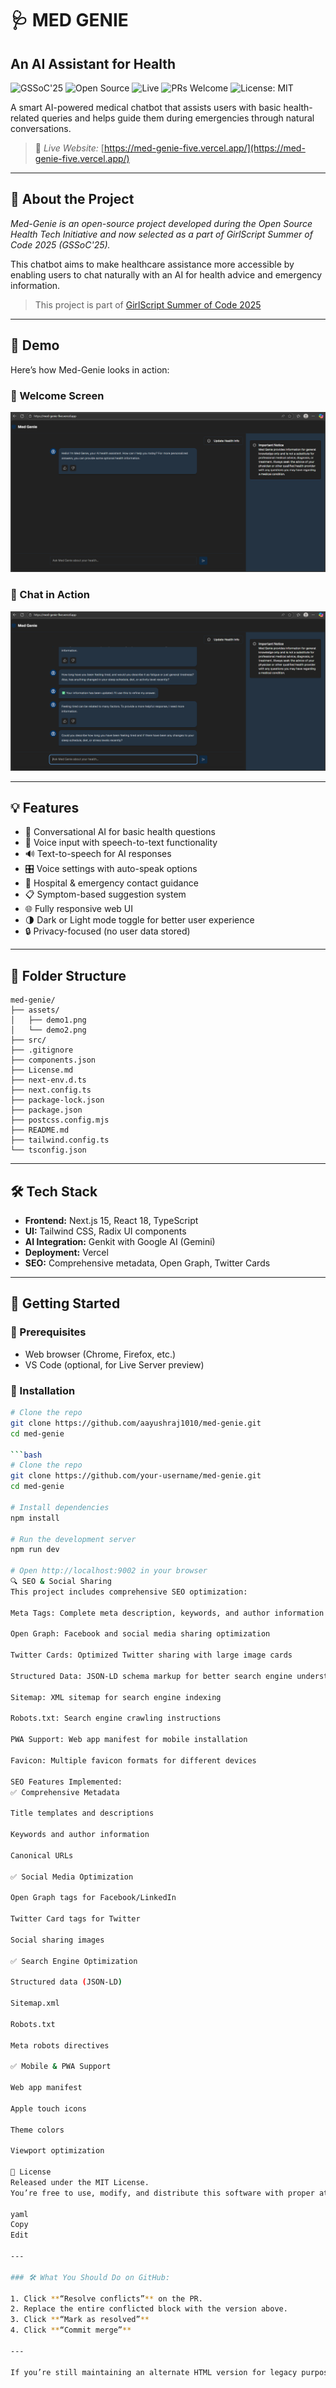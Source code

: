 # 🩺 MED GENIE

## An AI Assistant for Health

![GSSoC'25](https://img.shields.io/badge/GSSoC-2025-orange)
![Open Source](https://img.shields.io/badge/Open--Source-Yes-brightgreen)
![Live](https://img.shields.io/badge/Live-Website-blue)
![PRs Welcome](https://img.shields.io/badge/PRs-welcome-blue)
![License: MIT](https://img.shields.io/badge/License-MIT-yellow.svg)

A smart AI-powered medical chatbot that assists users with basic health-related queries and helps guide them during emergencies through natural conversations.

> 🚀 *Live Website:* [https://med-genie-five.vercel.app/](https://med-genie-five.vercel.app/)

---

## 🎯 About the Project

*Med-Genie is an open-source project developed during the Open Source Health Tech Initiative and now selected as a part of GirlScript Summer of Code 2025 (GSSoC'25).*

This chatbot aims to make healthcare assistance more accessible by enabling users to chat naturally with an AI for health advice and emergency information.

>  This project is part of [GirlScript Summer of Code 2025](https://gssoc.girlscript.tech/)



---

## 📸 Demo

Here’s how Med-Genie looks in action:

### 🔹 Welcome Screen
![Welcome Screen](./assets/demo1.png)

### 🔹 Chat in Action
![Chatbot Demo](./assets/demo2.png)

---

## 💡 Features

- 💬 Conversational AI for basic health questions
- 🎤 Voice input with speech-to-text functionality
- 🔊 Text-to-speech for AI responses
- 🎛️ Voice settings with auto-speak options
- 🏥 Hospital & emergency contact guidance
- 📋 Symptom-based suggestion system
- 🌐 Fully responsive web UI
- 🌗 Dark or Light mode toggle for better user experience
- 🔒 Privacy-focused (no user data stored)

---

## 📂 Folder Structure
```text
med-genie/
├── assets/
│   ├── demo1.png
│   └── demo2.png
├── src/
├── .gitignore
├── components.json
├── License.md
├── next-env.d.ts
├── next.config.ts
├── package-lock.json
├── package.json
├── postcss.config.mjs
├── README.md
├── tailwind.config.ts
└── tsconfig.json
```

---



## 🛠 Tech Stack

- **Frontend:** Next.js 15, React 18, TypeScript  
- **UI:** Tailwind CSS, Radix UI components  
- **AI Integration:** Genkit with Google AI (Gemini)  
- **Deployment:** Vercel  
- **SEO:** Comprehensive metadata, Open Graph, Twitter Cards  

---

## 📁 Getting Started

### 🔧 Prerequisites

- Web browser (Chrome, Firefox, etc.)  
- VS Code (optional, for Live Server preview)

### 🧪 Installation

```bash
# Clone the repo
git clone https://github.com/aayushraj1010/med-genie.git
cd med-genie

```bash
# Clone the repo
git clone https://github.com/your-username/med-genie.git
cd med-genie

# Install dependencies
npm install

# Run the development server
npm run dev

# Open http://localhost:9002 in your browser
🔍 SEO & Social Sharing
This project includes comprehensive SEO optimization:

Meta Tags: Complete meta description, keywords, and author information

Open Graph: Facebook and social media sharing optimization

Twitter Cards: Optimized Twitter sharing with large image cards

Structured Data: JSON-LD schema markup for better search engine understanding

Sitemap: XML sitemap for search engine indexing

Robots.txt: Search engine crawling instructions

PWA Support: Web app manifest for mobile installation

Favicon: Multiple favicon formats for different devices

SEO Features Implemented:
✅ Comprehensive Metadata

Title templates and descriptions

Keywords and author information

Canonical URLs

✅ Social Media Optimization

Open Graph tags for Facebook/LinkedIn

Twitter Card tags for Twitter

Social sharing images

✅ Search Engine Optimization

Structured data (JSON-LD)

Sitemap.xml

Robots.txt

Meta robots directives

✅ Mobile & PWA Support

Web app manifest

Apple touch icons

Theme colors

Viewport optimization

📝 License
Released under the MIT License.
You’re free to use, modify, and distribute this software with proper attribution.

yaml
Copy
Edit

---

### 🛠 What You Should Do on GitHub:

1. Click **“Resolve conflicts”** on the PR.
2. Replace the entire conflicted block with the version above.
3. Click **“Mark as resolved”**
4. Click **“Commit merge”**

---

If you’re still maintaining an alternate HTML version for legacy purposes, I can also help add both options side-by-side. Otherwise, the above version is best for a **Next.js-first production app**. Let me know if you want that version too.
